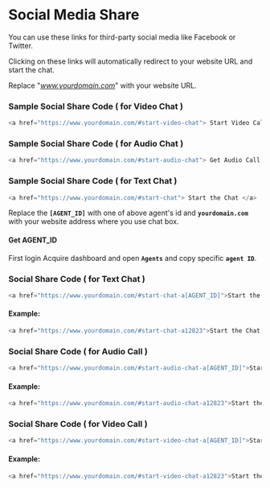 # Social Media Share

You can use these links for third-party social media like Facebook or Twitter.

Clicking on these links will automatically redirect to your website URL and start the chat.

Replace "_www.yourdomain.com_" with your website URL.

### Sample Social Share Code \( for Video Chat \)

```javascript
<a href="https://www.yourdomain.com/#start-video-chat"> Start Video Call Now </a>
```

### Sample Social Share Code \( for Audio Chat \)

```javascript
<a href="https://www.yourdomain.com/#start-audio-chat"> Get Audio Call Support </a>
```

### Sample Social Share Code \( for Text Chat \)

```javascript
<a href="https://www.yourdomain.com/#start-chat"> Start the Chat </a>
```

Replace the **`[AGENT_ID]`** with one of above agent's id and **`yourdomain.com`** with your website address where you use chat box.

#### Get AGENT\_ID

First login Acquire dashboard and open **`Agents`** and copy specific **`agent ID`**.



### Social Share Code \( for Text Chat \)

```javascript
<a href="https://www.yourdomain.com/#start-chat-a[AGENT_ID]">Start the Chat</a>
```

#### Example:

```javascript
<a href="https://www.yourdomain.com/#start-chat-a12823">Start the Chat With Som</a>
```

### Social Share Code \( for Audio Call \)

```javascript
<a href="https://www.yourdomain.com/#start-audio-chat-a[AGENT_ID]">Start the Chat</a>
```

#### Example:

```javascript
<a href="https://www.yourdomain.com/#start-audio-chat-a12823">Start the Chat With Som</a>
```

### Social Share Code \( for Video Call \)

```javascript
<a href="https://www.yourdomain.com/#start-video-chat-a[AGENT_ID]">Start the Chat</a>
```

#### Example:

```javascript
<a href="https://www.yourdomain.com/#start-video-chat-a12823">Start the Chat With Som</a>
```





